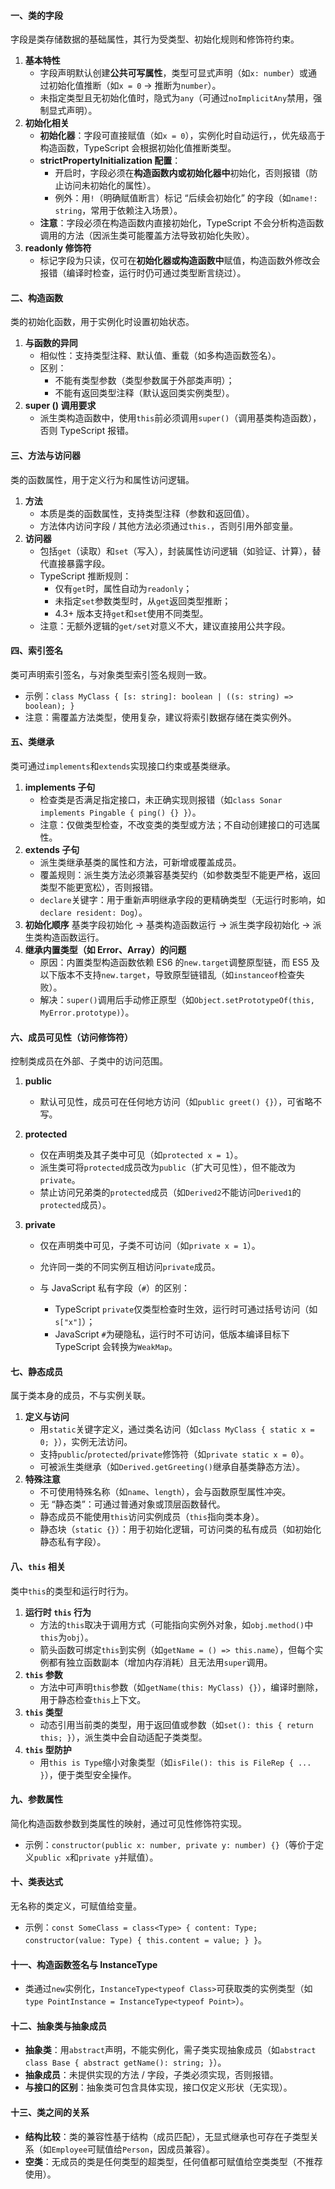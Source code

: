 #### 一、类的字段

字段是类存储数据的基础属性，其行为受类型、初始化规则和修饰符约束。

1. **基本特性**
   - 字段声明默认创建**公共可写属性**，类型可显式声明（如`x: number`）或通过初始化值推断（如`x = 0` → 推断为`number`）。
   - 未指定类型且无初始化值时，隐式为`any`（可通过`noImplicitAny`禁用，强制显式声明）。
2. **初始化相关**
   - **初始化器**：字段可直接赋值（如`x = 0`），实例化时自动运行，，优先级高于构造函数，TypeScript 会根据初始化值推断类型。
   - **strictPropertyInitialization 配置**：
     - 开启时，字段必须在**构造函数内或初始化器中**初始化，否则报错（防止访问未初始化的属性）。
     - 例外：用`!`（明确赋值断言）标记 “后续会初始化” 的字段（如`name!: string`，常用于依赖注入场景）。
   - **注意**：字段必须在构造函数内直接初始化，TypeScript 不会分析构造函数调用的方法（因派生类可能覆盖方法导致初始化失败）。
3. **readonly 修饰符**
   - 标记字段为只读，仅可在**初始化器或构造函数中**赋值，构造函数外修改会报错（编译时检查，运行时仍可通过类型断言绕过）。

#### 二、构造函数

类的初始化函数，用于实例化时设置初始状态。

1. **与函数的异同**
   - 相似性：支持类型注释、默认值、重载（如多构造函数签名）。
   - 区别：
     - 不能有类型参数（类型参数属于外部类声明）；
     - 不能有返回类型注释（默认返回类实例类型）。
2. **super () 调用要求**
   - 派生类构造函数中，使用`this`前必须调用`super()`（调用基类构造函数），否则 TypeScript 报错。

#### 三、方法与访问器

类的函数属性，用于定义行为和属性访问逻辑。

1. **方法**
   - 本质是类的函数属性，支持类型注释（参数和返回值）。
   - 方法体内访问字段 / 其他方法必须通过`this.`，否则引用外部变量。
2. **访问器**
   - 包括`get`（读取）和`set`（写入），封装属性访问逻辑（如验证、计算），替代直接暴露字段。
   - TypeScript 推断规则：
     - 仅有`get`时，属性自动为`readonly`；
     - 未指定`set`参数类型时，从`get`返回类型推断；
     - 4.3+ 版本支持`get`和`set`使用不同类型。
   - 注意：无额外逻辑的`get/set`对意义不大，建议直接用公共字段。

#### 四、索引签名

类可声明索引签名，与对象类型索引签名规则一致。

- 示例：`class MyClass { [s: string]: boolean | ((s: string) => boolean); }`
- 注意：需覆盖方法类型，使用复杂，建议将索引数据存储在类实例外。

#### 五、类继承

类可通过`implements`和`extends`实现接口约束或基类继承。

1. **implements 子句**
   - 检查类是否满足指定接口，未正确实现则报错（如`class Sonar implements Pingable { ping() {} }`）。
   - 注意：仅做类型检查，不改变类的类型或方法；不自动创建接口的可选属性。
2. **extends 子句**
   - 派生类继承基类的属性和方法，可新增或覆盖成员。
   - 覆盖规则：派生类方法必须兼容基类契约（如参数类型不能更严格，返回类型不能更宽松），否则报错。
   - `declare`关键字：用于重新声明继承字段的更精确类型（无运行时影响，如`declare resident: Dog`）。
3. **初始化顺序**
   基类字段初始化 → 基类构造函数运行 → 派生类字段初始化 → 派生类构造函数运行。
4. **继承内置类型（如 Error、Array）的问题**
   - 原因：内置类型构造函数依赖 ES6 的`new.target`调整原型链，而 ES5 及以下版本不支持`new.target`，导致原型链错乱（如`instanceof`检查失败）。
   - 解决：`super()`调用后手动修正原型（如`Object.setPrototypeOf(this, MyError.prototype)`）。

#### 六、成员可见性（访问修饰符）

控制类成员在外部、子类中的访问范围。

1. **public**

   - 默认可见性，成员可在任何地方访问（如`public greet() {}`），可省略不写。

2. **protected**

   - 仅在声明类及其子类中可见（如`protected x = 1`）。
   - 派生类可将`protected`成员改为`public`（扩大可见性），但不能改为`private`。
   - 禁止访问兄弟类的`protected`成员（如`Derived2`不能访问`Derived1`的`protected`成员）。

3. **private**

   - 仅在声明类中可见，子类不可访问（如`private x = 1`）。

   - 允许同一类的不同实例互相访问`private`成员。

   - 与 JavaScript 私有字段（```#```）的区别：

     - TypeScript `private`仅类型检查时生效，运行时可通过括号访问（如`s["x"]`）；
     - JavaScript `#`为硬隐私，运行时不可访问，低版本编译目标下 TypeScript 会转换为`WeakMap`。

#### 七、静态成员

属于类本身的成员，不与实例关联。

1. **定义与访问**
   - 用`static`关键字定义，通过类名访问（如`class MyClass { static x = 0; }`），实例无法访问。
   - 支持`public`/`protected`/`private`修饰符（如`private static x = 0`）。
   - 可被派生类继承（如`Derived.getGreeting()`继承自基类静态方法）。
2. **特殊注意**
   - 不可使用特殊名称（如`name`、`length`），会与函数原型属性冲突。
   - 无 “静态类”：可通过普通对象或顶层函数替代。
   - 静态成员不能使用`this`访问实例成员（`this`指向类本身）。
   - 静态块（`static {}`）：用于初始化逻辑，可访问类的私有成员（如初始化静态私有字段）。

#### 八、`this` 相关

类中`this`的类型和运行时行为。

1. **运行时 `this` 行为**
   - 方法的`this`取决于调用方式（可能指向实例外对象，如`obj.method()`中`this`为`obj`）。
   - 箭头函数可绑定`this`到实例（如`getName = () => this.name`），但每个实例都有独立函数副本（增加内存消耗）且无法用`super`调用。
2. **`this` 参数**
   - 方法中可声明`this`参数（如`getName(this: MyClass) {}`），编译时删除，用于静态检查`this`上下文。
3. **`this` 类型**
   - 动态引用当前类的类型，用于返回值或参数（如`set(): this { return this; }`），派生类中会自动适配子类类型。
4. **`this` 型防护**
   - 用`this is Type`缩小对象类型（如`isFile(): this is FileRep { ... }`），便于类型安全操作。

#### 九、参数属性

简化构造函数参数到类属性的映射，通过可见性修饰符实现。

- 示例：`constructor(public x: number, private y: number) {}`（等价于定义`public x`和`private y`并赋值）。

#### 十、类表达式

无名称的类定义，可赋值给变量。

- 示例：`const SomeClass = class<Type> { content: Type; constructor(value: Type) { this.content = value; } }`。

#### 十一、构造函数签名与 InstanceType

- 类通过`new`实例化，`InstanceType<typeof Class>`可获取类的实例类型（如`type PointInstance = InstanceType<typeof Point>`）。

#### 十二、抽象类与抽象成员

- **抽象类**：用`abstract`声明，不能实例化，需子类实现抽象成员（如`abstract class Base { abstract getName(): string; }`）。
- **抽象成员**：未提供实现的方法 / 字段，子类必须实现，否则报错。
- **与接口的区别**：抽象类可包含具体实现，接口仅定义形状（无实现）。

#### 十三、类之间的关系

- **结构比较**：类的兼容性基于结构（成员匹配），无显式继承也可存在子类型关系（如`Employee`可赋值给`Person`，因成员兼容）。
- **空类**：无成员的类是任何类型的超类型，任何值都可赋值给空类类型（不推荐使用）。